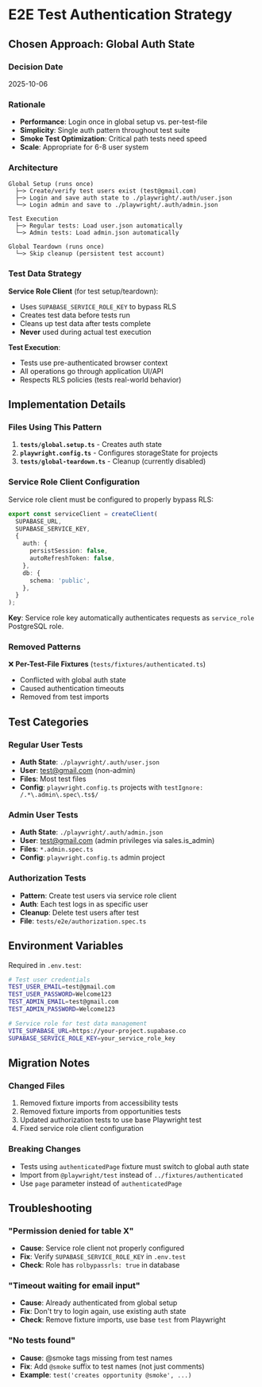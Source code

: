 # E2E Test Authentication Strategy

## Chosen Approach: Global Auth State

### Decision Date
2025-10-06

### Rationale
- **Performance**: Login once in global setup vs. per-test-file
- **Simplicity**: Single auth pattern throughout test suite
- **Smoke Test Optimization**: Critical path tests need speed
- **Scale**: Appropriate for 6-8 user system

### Architecture

```
Global Setup (runs once)
  ├─> Create/verify test users exist (test@gmail.com)
  ├─> Login and save auth state to ./playwright/.auth/user.json
  └─> Login admin and save to ./playwright/.auth/admin.json

Test Execution
  ├─> Regular tests: Load user.json automatically
  └─> Admin tests: Load admin.json automatically

Global Teardown (runs once)
  └─> Skip cleanup (persistent test account)
```

### Test Data Strategy

**Service Role Client** (for test setup/teardown):
- Uses `SUPABASE_SERVICE_ROLE_KEY` to bypass RLS
- Creates test data before tests run
- Cleans up test data after tests complete
- **Never** used during actual test execution

**Test Execution**:
- Tests use pre-authenticated browser context
- All operations go through application UI/API
- Respects RLS policies (tests real-world behavior)

## Implementation Details

### Files Using This Pattern

1. **`tests/global.setup.ts`** - Creates auth state
2. **`playwright.config.ts`** - Configures storageState for projects
3. **`tests/global-teardown.ts`** - Cleanup (currently disabled)

### Service Role Client Configuration

Service role client must be configured to properly bypass RLS:

```typescript
export const serviceClient = createClient(
  SUPABASE_URL,
  SUPABASE_SERVICE_KEY,
  {
    auth: {
      persistSession: false,
      autoRefreshToken: false,
    },
    db: {
      schema: 'public',
    },
  }
);
```

**Key**: Service role key automatically authenticates requests as `service_role` PostgreSQL role.

### Removed Patterns

❌ **Per-Test-File Fixtures** (`tests/fixtures/authenticated.ts`)
- Conflicted with global auth state
- Caused authentication timeouts
- Removed from test imports

## Test Categories

### Regular User Tests
- **Auth State**: `./playwright/.auth/user.json`
- **User**: test@gmail.com (non-admin)
- **Files**: Most test files
- **Config**: `playwright.config.ts` projects with `testIgnore: /.*\.admin\.spec\.ts$/`

### Admin User Tests
- **Auth State**: `./playwright/.auth/admin.json`
- **User**: test@gmail.com (admin privileges via sales.is_admin)
- **Files**: `*.admin.spec.ts`
- **Config**: `playwright.config.ts` admin project

### Authorization Tests
- **Pattern**: Create test users via service role client
- **Auth**: Each test logs in as specific user
- **Cleanup**: Delete test users after test
- **File**: `tests/e2e/authorization.spec.ts`

## Environment Variables

Required in `.env.test`:

```bash
# Test user credentials
TEST_USER_EMAIL=test@gmail.com
TEST_USER_PASSWORD=Welcome123
TEST_ADMIN_EMAIL=test@gmail.com
TEST_ADMIN_PASSWORD=Welcome123

# Service role for test data management
VITE_SUPABASE_URL=https://your-project.supabase.co
SUPABASE_SERVICE_ROLE_KEY=your_service_role_key
```

## Migration Notes

### Changed Files
1. Removed fixture imports from accessibility tests
2. Removed fixture imports from opportunities tests
3. Updated authorization tests to use base Playwright test
4. Fixed service role client configuration

### Breaking Changes
- Tests using `authenticatedPage` fixture must switch to global auth state
- Import from `@playwright/test` instead of `../fixtures/authenticated`
- Use `page` parameter instead of `authenticatedPage`

## Troubleshooting

### "Permission denied for table X"
- **Cause**: Service role client not properly configured
- **Fix**: Verify `SUPABASE_SERVICE_ROLE_KEY` in `.env.test`
- **Check**: Role has `rolbypassrls: true` in database

### "Timeout waiting for email input"
- **Cause**: Already authenticated from global setup
- **Fix**: Don't try to login again, use existing auth state
- **Check**: Remove fixture imports, use base `test` from Playwright

### "No tests found"
- **Cause**: @smoke tags missing from test names
- **Fix**: Add `@smoke` suffix to test names (not just comments)
- **Example**: `test('creates opportunity @smoke', ...)`
